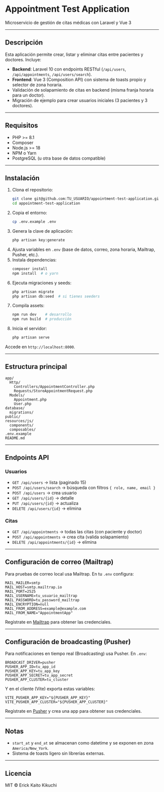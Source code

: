 # Appointment Test Application

Microservicio de gestión de citas médicas con Laravel y Vue 3

---

## Descripción

Esta aplicación permite crear, listar y eliminar citas entre pacientes y doctores. Incluye:

- **Backend**: Laravel 10 con endpoints RESTful (`/api/users`, `/api/appointments`, `/api/users/search`).
- **Frontend**: Vue 3 (Composition API) con sistema de toasts propio y selector de zona horaria.
- Validación de solapamiento de citas en backend (misma franja horaria para un doctor).
- Migración de ejemplo para crear usuarios iniciales (3 pacientes y 3 doctores).

---

## Requisitos

- PHP >= 8.1
- Composer
- Node.js >= 18
- NPM o Yarn
- PostgreSQL (u otra base de datos compatible)

---

## Instalación

1. Clona el repositorio:
   ```bash
   git clone git@github.com:TU_USUARIO/appointment-test-application.git
   cd appointment-test-application
   ```
2. Copia el entorno:
   ```bash
   cp .env.example .env
   ```
3. Genera la clave de aplicación:
   ```bash
   php artisan key:generate
   ```
4. Ajusta variables en `.env` (base de datos, correo, zona horaria, Mailtrap, Pusher, etc.).
5. Instala dependencias:
   ```bash
   composer install
   npm install  # o yarn
   ```
6. Ejecuta migraciones y seeds:
   ```bash
   php artisan migrate
   php artisan db:seed  # si tienes seeders
   ```
7. Compila assets:
   ```bash
   npm run dev    # desarrollo
   npm run build  # producción
   ```
8. Inicia el servidor:
   ```bash
   php artisan serve
   ```

Accede en `http://localhost:8000`.

---

## Estructura principal

```
app/
  Http/
    Controllers/AppointmentController.php
    Requests/StoreAppointmentRequest.php
  Models/
    Appointment.php
    User.php
database/
  migrations/
public/
resources/js/
  components/
  composables/
.env.example
README.md
```

---

## Endpoints API

### Usuarios

- `GET /api/users` → lista (paginado 15)
- `POST /api/users/search` → búsqueda con filtros `{ role, name, email }`
- `POST /api/users` → crea usuario
- `GET /api/users/{id}` → detalle
- `PUT /api/users/{id}` → actualiza
- `DELETE /api/users/{id}` → elimina

### Citas

- `GET /api/appointments` → todas las citas (con paciente y doctor)
- `POST /api/appointments` → crea cita (valida solapamiento)
- `DELETE /api/appointments/{id}` → elimina

---

## Configuración de correo (Mailtrap)

Para pruebas de correo local usa Mailtrap. En tu `.env` configura:

```
MAIL_MAILER=smtp
MAIL_HOST=smtp.mailtrap.io
MAIL_PORT=2525
MAIL_USERNAME=tu_usuario_mailtrap
MAIL_PASSWORD=tu_password_mailtrap
MAIL_ENCRYPTION=null
MAIL_FROM_ADDRESS=example@example.com
MAIL_FROM_NAME="AppointmentApp"
```

Regístrate en [Mailtrap](https://mailtrap.io/) para obtener las credenciales.

---

## Configuración de broadcasting (Pusher)

Para notificaciones en tiempo real (Broadcasting) usa Pusher. En `.env`:

```
BROADCAST_DRIVER=pusher
PUSHER_APP_ID=tu_app_id
PUSHER_APP_KEY=tu_app_key
PUSHER_APP_SECRET=tu_app_secret
PUSHER_APP_CLUSTER=tu_cluster
```

Y en el cliente (Vite) exporta estas variables:

```env
VITE_PUSHER_APP_KEY="${PUSHER_APP_KEY}"
VITE_PUSHER_APP_CLUSTER="${PUSHER_APP_CLUSTER}"
```

Regístrate en [Pusher](https://pusher.com/) y crea una app para obtener sus credenciales.

---

## Notas

- `start_at` y `end_at` se almacenan como datetime y se exponen en zona `America/New_York`.
- Sistema de toasts ligero sin librerías externas.

---

## Licencia

MIT © Erick Kaito Kikuchi
